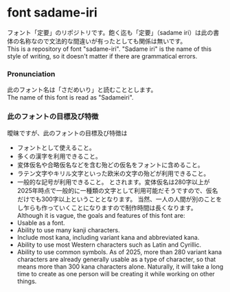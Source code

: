 # font sadame-iri
フォント「定要」のリポジトリです。飽く迄も「定要」（sadame iri）は此の書体の名称なので文法的な間違いが有ったとしても関係は無いです。  
This is a repository of font "sadame-iri". "Sadame iri" is the name of this style of writing, so it doesn't matter if there are grammatical errors.
### Pronunciation
此のフォント名は「さだめいり」と読むこととします。  
The name of this font is read as "Sadameiri".
### 此のフォントの目標及び特徴
曖昧ですが、此のフォントの目標及び特徴は
- フォントとして使えること。
- 多くの漢字を利用できること。
- 変体仮名や合略仮名などを含む殆どの仮名をフォントに含めること。
- ラテン文字やキリル文字といった欧米の文字の殆どが利用できること。
- 一般的な記号が利用できること。
とされます。変体仮名は280字以上が2025年時点で一般的に一種類の文字として利用可能だそうですので、仮名だけでも300字以上ということとなります。
当然、一人の人間が別のことをし乍らも作っていくことになりますので制作時間は長くなります。  
Although it is vague, the goals and features of this font are:
- Usable as a font.
- Ability to use many kanji characters.
- Include most kana, including variant kana and abbreviated kana.
- Ability to use most Western characters such as Latin and Cyrillic.
- Ability to use common symbols.
As of 2025, more than 280 variant kana characters are already generally usable as a type of character, so that means more than 300 kana characters alone.
Naturally, it will take a long time to create as one person will be creating it while working on other things.
